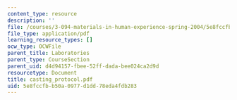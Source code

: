 ```yaml
---
content_type: resource
description: ''
file: /courses/3-094-materials-in-human-experience-spring-2004/5e8fccfbb50a0977d1dd78eda4fdb283_casting_protocol.pdf
file_type: application/pdf
learning_resource_types: []
ocw_type: OCWFile
parent_title: Laboratories
parent_type: CourseSection
parent_uid: d4d94157-fbee-52ff-dada-bee024ca2d9d
resourcetype: Document
title: casting_protocol.pdf
uid: 5e8fccfb-b50a-0977-d1dd-78eda4fdb283
---
```

